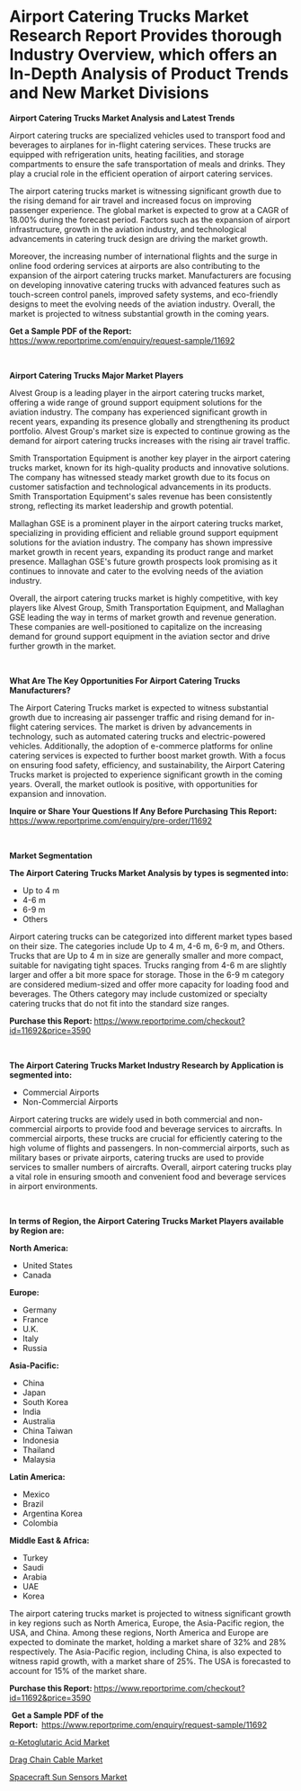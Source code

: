 <p><h1>Airport Catering Trucks Market Research Report Provides thorough Industry Overview, which offers an In-Depth Analysis of Product Trends and New Market Divisions</h1></p><p><strong>Airport Catering Trucks Market Analysis and Latest Trends</strong></p>
<p><p>Airport catering trucks are specialized vehicles used to transport food and beverages to airplanes for in-flight catering services. These trucks are equipped with refrigeration units, heating facilities, and storage compartments to ensure the safe transportation of meals and drinks. They play a crucial role in the efficient operation of airport catering services.</p><p>The airport catering trucks market is witnessing significant growth due to the rising demand for air travel and increased focus on improving passenger experience. The global market is expected to grow at a CAGR of 18.00% during the forecast period. Factors such as the expansion of airport infrastructure, growth in the aviation industry, and technological advancements in catering truck design are driving the market growth.</p><p>Moreover, the increasing number of international flights and the surge in online food ordering services at airports are also contributing to the expansion of the airport catering trucks market. Manufacturers are focusing on developing innovative catering trucks with advanced features such as touch-screen control panels, improved safety systems, and eco-friendly designs to meet the evolving needs of the aviation industry. Overall, the market is projected to witness substantial growth in the coming years.</p></p>
<p><strong>Get a Sample PDF of the Report:&nbsp;</strong> <a href="https://www.reportprime.com/enquiry/request-sample/11692">https://www.reportprime.com/enquiry/request-sample/11692</a></p>
<p>&nbsp;</p>
<p><strong>Airport Catering Trucks Major Market Players</strong></p>
<p><p>Alvest Group is a leading player in the airport catering trucks market, offering a wide range of ground support equipment solutions for the aviation industry. The company has experienced significant growth in recent years, expanding its presence globally and strengthening its product portfolio. Alvest Group's market size is expected to continue growing as the demand for airport catering trucks increases with the rising air travel traffic.</p><p>Smith Transportation Equipment is another key player in the airport catering trucks market, known for its high-quality products and innovative solutions. The company has witnessed steady market growth due to its focus on customer satisfaction and technological advancements in its products. Smith Transportation Equipment's sales revenue has been consistently strong, reflecting its market leadership and growth potential.</p><p>Mallaghan GSE is a prominent player in the airport catering trucks market, specializing in providing efficient and reliable ground support equipment solutions for the aviation industry. The company has shown impressive market growth in recent years, expanding its product range and market presence. Mallaghan GSE's future growth prospects look promising as it continues to innovate and cater to the evolving needs of the aviation industry.</p><p>Overall, the airport catering trucks market is highly competitive, with key players like Alvest Group, Smith Transportation Equipment, and Mallaghan GSE leading the way in terms of market growth and revenue generation. These companies are well-positioned to capitalize on the increasing demand for ground support equipment in the aviation sector and drive further growth in the market.</p></p>
<p>&nbsp;</p>
<p><strong>What Are The Key Opportunities For Airport Catering Trucks Manufacturers?</strong></p>
<p><p>The Airport Catering Trucks market is expected to witness substantial growth due to increasing air passenger traffic and rising demand for in-flight catering services. The market is driven by advancements in technology, such as automated catering trucks and electric-powered vehicles. Additionally, the adoption of e-commerce platforms for online catering services is expected to further boost market growth. With a focus on ensuring food safety, efficiency, and sustainability, the Airport Catering Trucks market is projected to experience significant growth in the coming years. Overall, the market outlook is positive, with opportunities for expansion and innovation.</p></p>
<p><strong>Inquire or Share Your Questions If Any Before Purchasing This Report:</strong> <a href="https://www.reportprime.com/enquiry/pre-order/11692">https://www.reportprime.com/enquiry/pre-order/11692</a></p>
<p>&nbsp;</p>
<p><strong>Market Segmentation</strong></p>
<p><strong>The Airport Catering Trucks Market Analysis by types is segmented into:</strong></p>
<p><ul><li>Up to 4 m</li><li>4-6 m</li><li>6-9 m</li><li>Others</li></ul></p>
<p><p>Airport catering trucks can be categorized into different market types based on their size. The categories include Up to 4 m, 4-6 m, 6-9 m, and Others. Trucks that are Up to 4 m in size are generally smaller and more compact, suitable for navigating tight spaces. Trucks ranging from 4-6 m are slightly larger and offer a bit more space for storage. Those in the 6-9 m category are considered medium-sized and offer more capacity for loading food and beverages. The Others category may include customized or specialty catering trucks that do not fit into the standard size ranges.</p></p>
<p><strong>Purchase this Report:&nbsp;</strong><a href="https://www.reportprime.com/checkout?id=11692&price=3590">https://www.reportprime.com/checkout?id=11692&price=3590</a></p>
<p>&nbsp;</p>
<p><strong>The Airport Catering Trucks Market Industry Research by Application is segmented into:</strong></p>
<p><ul><li>Commercial Airports</li><li>Non-Commercial Airports</li></ul></p>
<p><p>Airport catering trucks are widely used in both commercial and non-commercial airports to provide food and beverage services to aircrafts. In commercial airports, these trucks are crucial for efficiently catering to the high volume of flights and passengers. In non-commercial airports, such as military bases or private airports, catering trucks are used to provide services to smaller numbers of aircrafts. Overall, airport catering trucks play a vital role in ensuring smooth and convenient food and beverage services in airport environments.</p></p>
<p>&nbsp;</p>
<p><strong>In terms of Region, the Airport Catering Trucks Market Players available by Region are:</strong></p>
<p>
    <p> <strong> North America: </strong>
        <ul>
            <li>United States</li>
            <li>Canada</li>
        </ul>
        </p> 
    <p> <strong> Europe: </strong>
        <ul>
            <li>Germany</li>
            <li>France</li>
            <li>U.K.</li>
            <li>Italy</li>
            <li>Russia</li>
        </ul>
        </p> 
    <p> <strong> Asia-Pacific: </strong>
        <ul>
            <li>China</li>
            <li>Japan</li>
            <li>South Korea</li>
            <li>India</li>
            <li>Australia</li>
            <li>China Taiwan</li>
            <li>Indonesia</li>
            <li>Thailand</li>
            <li>Malaysia</li>
        </ul>
        </p> 
    <p> <strong> Latin America: </strong>
        <ul>
            <li>Mexico</li>
            <li>Brazil</li>
            <li>Argentina Korea</li>
            <li>Colombia</li>
        </ul>
        </p> 
    <p> <strong> Middle East & Africa: </strong>
        <ul>
            <li>Turkey</li>
            <li>Saudi</li>
            <li>Arabia</li>
            <li>UAE</li>
            <li>Korea</li>
        </ul>
    </p>
    </p>
<p><p>The airport catering trucks market is projected to witness significant growth in key regions such as North America, Europe, the Asia-Pacific region, the USA, and China. Among these regions, North America and Europe are expected to dominate the market, holding a market share of 32% and 28% respectively. The Asia-Pacific region, including China, is also expected to witness rapid growth, with a market share of 25%. The USA is forecasted to account for 15% of the market share.</p></p>
<p><strong>Purchase this Report: </strong><a href="https://www.reportprime.com/checkout?id=11692&price=3590">https://www.reportprime.com/checkout?id=11692&price=3590</a></p>
<p>&nbsp;<strong>Get a Sample PDF of the Report:&nbsp;&nbsp;</strong><a href="https://www.reportprime.com/enquiry/request-sample/11692">https://www.reportprime.com/enquiry/request-sample/11692</a></p>
<p><strong></strong></p>
<p><p><a href="https://view.publitas.com/reportprime-1/a-ketoglutaric-acid-market-insights-market-players-and-forecast-till-2030/">α-Ketoglutaric Acid Market</a></p><p><a href="https://view.publitas.com/reportprime-1/drag-chain-cable-market-size-share-trends-analysis-report-by-application-regional-outlook-competitive-strategies-and-segment-forecasts-2023-2030/">Drag Chain Cable Market</a></p><p><a href="https://view.publitas.com/reportprime-1/spacecraft-sun-sensors-market-dynamics-2024-2031-also-about-its-market-trends-projections-and-opportunities/">Spacecraft Sun Sensors Market</a></p></p>